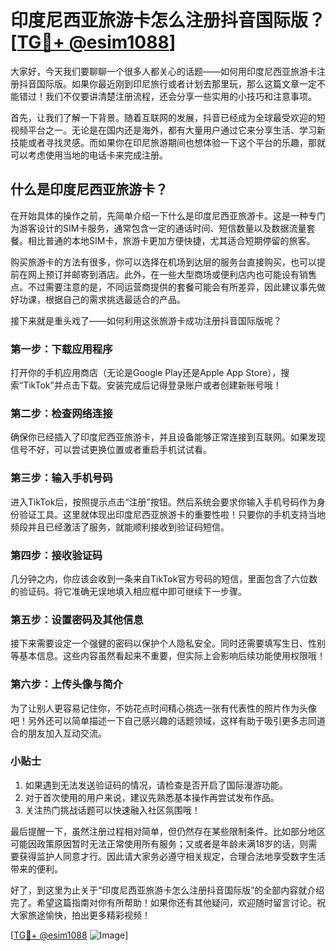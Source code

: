 # 印度尼西亚旅游卡怎么注册抖音国际版？[[TG💪+ @esim1088](https://t.me/s/esim1088)]

大家好，今天我们要聊聊一个很多人都关心的话题——如何用印度尼西亚旅游卡注册抖音国际版。如果你最近刚到印尼旅行或者计划去那里玩，那么这篇文章一定不能错过！我们不仅要讲清楚注册流程，还会分享一些实用的小技巧和注意事项。

首先，让我们了解一下背景。随着互联网的发展，抖音已经成为全球最受欢迎的短视频平台之一。无论是在国内还是海外，都有大量用户通过它来分享生活、学习新技能或者寻找灵感。而如果你在印尼旅游期间也想体验一下这个平台的乐趣，那就可以考虑使用当地的电话卡来完成注册。

## 什么是印度尼西亚旅游卡？

在开始具体的操作之前，先简单介绍一下什么是印度尼西亚旅游卡。这是一种专门为游客设计的SIM卡服务，通常包含一定的通话时间、短信数量以及数据流量套餐。相比普通的本地SIM卡，旅游卡更加方便快捷，尤其适合短期停留的旅客。

购买旅游卡的方法有很多，你可以选择在机场到达层的服务台直接购买，也可以提前在网上预订并邮寄到酒店。此外，在一些大型商场或便利店内也可能设有销售点。不过需要注意的是，不同运营商提供的套餐可能会有所差异，因此建议事先做好功课，根据自己的需求挑选最适合的产品。

接下来就是重头戏了——如何利用这张旅游卡成功注册抖音国际版呢？

### 第一步：下载应用程序

打开你的手机应用商店（无论是Google Play还是Apple App Store），搜索“TikTok”并点击下载。安装完成后记得登录账户或者创建新账号哦！

### 第二步：检查网络连接

确保你已经插入了印度尼西亚旅游卡，并且设备能够正常连接到互联网。如果发现信号不好，可以尝试更换位置或者重启手机试试看。

### 第三步：输入手机号码

进入TikTok后，按照提示点击“注册”按钮。然后系统会要求你输入手机号码作为身份验证工具。这里就体现出印度尼西亚旅游卡的重要性啦！只要你的手机支持当地频段并且已经激活了服务，就能顺利接收到验证码短信。

### 第四步：接收验证码

几分钟之内，你应该会收到一条来自TikTok官方号码的短信，里面包含了六位数的验证码。将它准确无误地填入相应框中即可继续下一步骤。

### 第五步：设置密码及其他信息

接下来需要设定一个强健的密码以保护个人隐私安全。同时还需要填写生日、性别等基本信息。这些内容虽然看起来不重要，但实际上会影响后续功能使用权限哦！

### 第六步：上传头像与简介

为了让别人更容易记住你，不妨花点时间精心挑选一张有代表性的照片作为头像吧！另外还可以简单描述一下自己感兴趣的话题领域，这样有助于吸引更多志同道合的朋友加入互动交流。

### 小贴士

1. 如果遇到无法发送验证码的情况，请检查是否开启了国际漫游功能。
2. 对于首次使用的用户来说，建议先熟悉基本操作再尝试发布作品。
3. 关注热门挑战话题可以快速融入社区氛围哦！

最后提醒一下，虽然注册过程相对简单，但仍然存在某些限制条件。比如部分地区可能因政策原因暂时无法正常使用所有服务；又或者是年龄未满18岁的话，则需要获得监护人同意才行。因此请大家务必遵守相关规定，合理合法地享受数字生活带来的便利。

好了，到这里为止关于“印度尼西亚旅游卡怎么注册抖音国际版”的全部内容就介绍完了。希望这篇指南对你有所帮助！如果你还有其他疑问，欢迎随时留言讨论。祝大家旅途愉快，拍出更多精彩视频！

[[TG💪+ @esim1088](https://t.me/s/esim1088) ![Image](https://i.postimg.cc/4NQfJmqS/Snipaste-2025-05-13-00-14-12.png)]